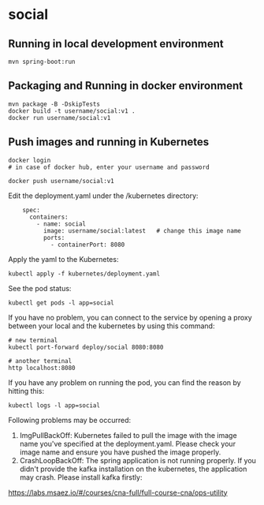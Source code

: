 # social

## Running in local development environment

```
mvn spring-boot:run
```

## Packaging and Running in docker environment

```
mvn package -B -DskipTests
docker build -t username/social:v1 .
docker run username/social:v1
```

## Push images and running in Kubernetes

```
docker login 
# in case of docker hub, enter your username and password

docker push username/social:v1
```

Edit the deployment.yaml under the /kubernetes directory:
```
    spec:
      containers:
        - name: social
          image: username/social:latest   # change this image name
          ports:
            - containerPort: 8080

```

Apply the yaml to the Kubernetes:
```
kubectl apply -f kubernetes/deployment.yaml
```

See the pod status:
```
kubectl get pods -l app=social
```

If you have no problem, you can connect to the service by opening a proxy between your local and the kubernetes by using this command:
```
# new terminal
kubectl port-forward deploy/social 8080:8080

# another terminal
http localhost:8080
```

If you have any problem on running the pod, you can find the reason by hitting this:
```
kubectl logs -l app=social
```

Following problems may be occurred:

1. ImgPullBackOff:  Kubernetes failed to pull the image with the image name you've specified at the deployment.yaml. Please check your image name and ensure you have pushed the image properly.
1. CrashLoopBackOff: The spring application is not running properly. If you didn't provide the kafka installation on the kubernetes, the application may crash. Please install kafka firstly:

https://labs.msaez.io/#/courses/cna-full/full-course-cna/ops-utility

